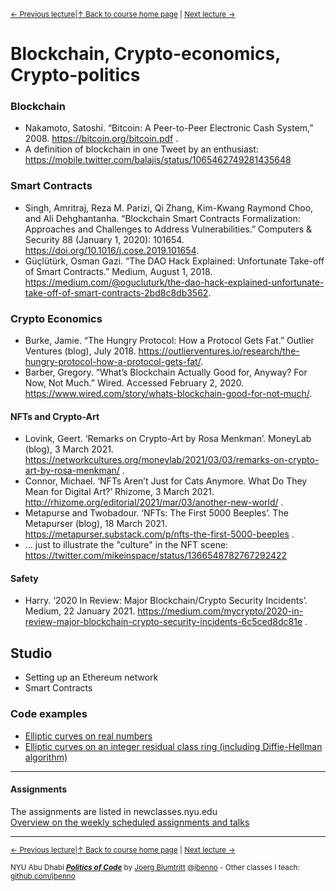 <sup>[&larr; Previous lecture](/files/10.md)|[&uarr; Back to course home page](/README.md) | [Next lecture &rarr;](/files/12.md)</sup>  

# Blockchain, Crypto-economics, Crypto-politics
### Blockchain
- Nakamoto, Satoshi. “Bitcoin: A Peer-to-Peer Electronic Cash System,” 2008. https://bitcoin.org/bitcoin.pdf .
- A definition of blockchain in one Tweet by an enthusiast: https://mobile.twitter.com/balajis/status/1065462749281435648

### Smart Contracts
- Singh, Amritraj, Reza M. Parizi, Qi Zhang, Kim-Kwang Raymond Choo, and Ali Dehghantanha. “Blockchain Smart Contracts Formalization: Approaches and Challenges to Address Vulnerabilities.” Computers & Security 88 (January 1, 2020): 101654. https://doi.org/10.1016/j.cose.2019.101654.
- Güçlütürk, Osman Gazi. “The DAO Hack Explained: Unfortunate Take-off of Smart Contracts.” Medium, August 1, 2018. https://medium.com/@ogucluturk/the-dao-hack-explained-unfortunate-take-off-of-smart-contracts-2bd8c8db3562.

### Crypto Economics
- Burke, Jamie. “The Hungry Protocol: How a Protocol Gets Fat.” Outlier Ventures (blog), July 2018. https://outlierventures.io/research/the-hungry-protocol-how-a-protocol-gets-fat/.
- Barber, Gregory. “What’s Blockchain Actually Good for, Anyway? For Now, Not Much.” Wired. Accessed February 2, 2020. https://www.wired.com/story/whats-blockchain-good-for-not-much/.

#### NFTs and Crypto-Art
- Lovink, Geert. ‘Remarks on Crypto-Art by Rosa Menkman’. MoneyLab (blog), 3 March 2021. https://networkcultures.org/moneylab/2021/03/03/remarks-on-crypto-art-by-rosa-menkman/ .
- Connor, Michael. ‘NFTs Aren’t Just for Cats Anymore. What Do They Mean for Digital Art?’ Rhizome, 3 March 2021. http://rhizome.org/editorial/2021/mar/03/another-new-world/ .
- Metapurse and Twobadour. ‘NFTs: The First 5000 Beeples’. The Metapurser (blog), 18 March 2021. https://metapurser.substack.com/p/nfts-the-first-5000-beeples .
- ... just to illustrate the "culture" in the NFT scene: https://twitter.com/mikeinspace/status/1366548782767292422

#### Safety
- Harry. ‘2020 In Review: Major Blockchain/Crypto Security Incidents’. Medium, 22 January 2021. https://medium.com/mycrypto/2020-in-review-major-blockchain-crypto-security-incidents-6c5ced8dc81e .




## Studio
- Setting up an Ethereum network
- Smart Contracts

### Code examples
- [Elliptic curves on real numbers](https://editor.p5js.org/jbenno/sketches/yjjynz_9K)
- [Elliptic curves on an integer residual class ring (including Diffie-Hellman algorithm)](https://editor.p5js.org/jbenno/sketches/t2Ktuf6rq)

***

#### Assignments
The assignments are listed in newclasses.nyu.edu  
[Overview on the weekly scheduled assignments and talks](https://docs.google.com/spreadsheets/d/15ZQVsHbdcMrUzVLIkae5IOQ4I0IY2HdLl63t61t5VSo/edit?usp=sharing)  


***
<sup>[&larr; Previous lecture](/files/10.md)|[&uarr; Back to course home page](/README.md) | [Next lecture &rarr;](/files/12.md)</sup>  
  
<sup>NYU Abu Dhabi ***[Politics of Code](/README.md)*** by [Joerg Blumtritt](https://jbenno.net) [@jbenno](https://twitter.com/jbenno) - Other classes I teach: [github.com/jbenno](https://github.com/jbenno/teaching/blob/master/README.md)</sup>
